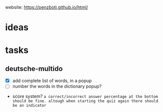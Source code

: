 website: https://penzboti.github.io/html/
# ideas

# tasks
## deutsche-multido
 - [x] add complete list of words, in a popup
 - [ ] number the words in the dictionary popup?
 - score system?
```a correct/incorrect answer percentage at the bottom should be fine. altough when starting the quiz again there should be an indicator ```